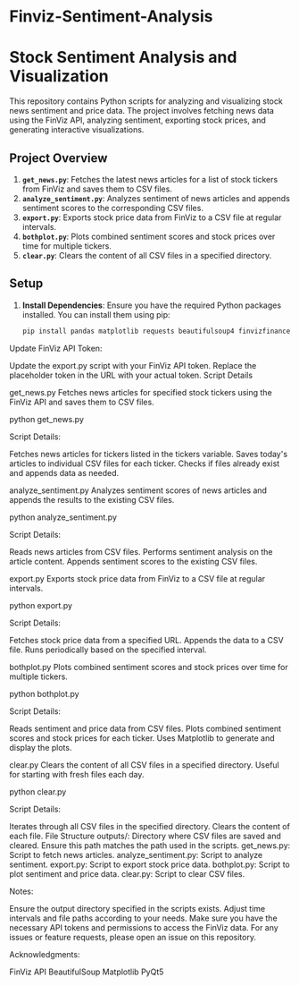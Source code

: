 # Finviz-Sentiment-Analysis

# Stock Sentiment Analysis and Visualization

This repository contains Python scripts for analyzing and visualizing stock news sentiment and price data. The project involves fetching news data using the FinViz API, analyzing sentiment, exporting stock prices, and generating interactive visualizations.

## Project Overview

1. **`get_news.py`**: Fetches the latest news articles for a list of stock tickers from FinViz and saves them to CSV files.
2. **`analyze_sentiment.py`**: Analyzes sentiment of news articles and appends sentiment scores to the corresponding CSV files.
3. **`export.py`**: Exports stock price data from FinViz to a CSV file at regular intervals.
4. **`bothplot.py`**: Plots combined sentiment scores and stock prices over time for multiple tickers.
5. **`clear.py`**: Clears the content of all CSV files in a specified directory.

## Setup

1. **Install Dependencies**:
   Ensure you have the required Python packages installed. You can install them using pip:
   ```bash
   pip install pandas matplotlib requests beautifulsoup4 finvizfinance pyqt5
   
Update FinViz API Token:

Update the export.py script with your FinViz API token. Replace the placeholder token in the URL with your actual token.
Script Details

get_news.py
Fetches news articles for specified stock tickers using the FinViz API and saves them to CSV files.

python get_news.py

Script Details:

Fetches news articles for tickers listed in the tickers variable.
Saves today's articles to individual CSV files for each ticker.
Checks if files already exist and appends data as needed.

analyze_sentiment.py
Analyzes sentiment scores of news articles and appends the results to the existing CSV files.

python analyze_sentiment.py

Script Details:

Reads news articles from CSV files.
Performs sentiment analysis on the article content.
Appends sentiment scores to the existing CSV files.

export.py
Exports stock price data from FinViz to a CSV file at regular intervals.

python export.py

Script Details:

Fetches stock price data from a specified URL.
Appends the data to a CSV file.
Runs periodically based on the specified interval.

bothplot.py
Plots combined sentiment scores and stock prices over time for multiple tickers.

python bothplot.py

Script Details:

Reads sentiment and price data from CSV files.
Plots combined sentiment scores and stock prices for each ticker.
Uses Matplotlib to generate and display the plots.

clear.py
Clears the content of all CSV files in a specified directory. Useful for starting with fresh files each day.

python clear.py

Script Details:

Iterates through all CSV files in the specified directory.
Clears the content of each file.
File Structure
outputs/: Directory where CSV files are saved and cleared. Ensure this path matches the path used in the scripts.
get_news.py: Script to fetch news articles.
analyze_sentiment.py: Script to analyze sentiment.
export.py: Script to export stock price data.
bothplot.py: Script to plot sentiment and price data.
clear.py: Script to clear CSV files.

Notes:

Ensure the output directory specified in the scripts exists.
Adjust time intervals and file paths according to your needs.
Make sure you have the necessary API tokens and permissions to access the FinViz data.
For any issues or feature requests, please open an issue on this repository.

Acknowledgments:

FinViz API
BeautifulSoup
Matplotlib
PyQt5
